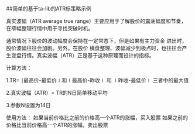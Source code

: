 ##简单的基于ta-lib的ATR标策略示例

真实波幅（ATR average true range）主要应用于了解股价的震荡幅度和节奏，在窄幅整理行情中用于寻找突破时机。

通常情况下股价的波动幅度会保持在一定常态下，但是如果有主力资金 进出时，股价波幅往往会加剧。另外，在股价
横盘整理、波幅减少到极点时，也往往会产生变盘行情。真实波幅（ATR）正是基于这种原理而设计的指标。

计算方法：

1.TR= ∣最高价-最低价∣和∣最高价-昨收∣ 和 ∣昨收-最低价∣ 三者中的最大值

2.真实波幅（ATR）= TR的N日简单移动平均

3.参数N设置为14日

使用方法：
如果当前价格比之前的价格高一个ATR的涨幅，买入股票
如果之前的价格比当前价格高一个ATR的涨幅，卖出股票
